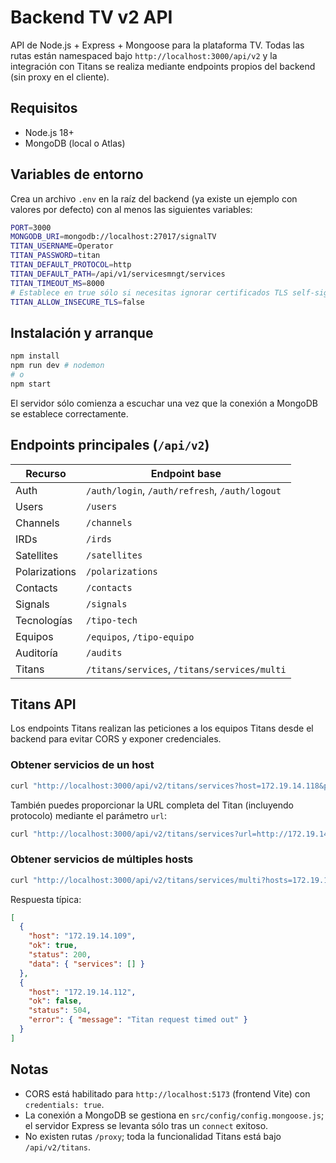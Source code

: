 # Backend TV v2 API

API de Node.js + Express + Mongoose para la plataforma TV. Todas las rutas están namespaced bajo `http://localhost:3000/api/v2` y la integración con Titans se realiza mediante endpoints propios del backend (sin proxy en el cliente).

## Requisitos

- Node.js 18+
- MongoDB (local o Atlas)

## Variables de entorno

Crea un archivo `.env` en la raíz del backend (ya existe un ejemplo con valores por defecto) con al menos las siguientes variables:

```bash
PORT=3000
MONGODB_URI=mongodb://localhost:27017/signalTV
TITAN_USERNAME=Operator
TITAN_PASSWORD=titan
TITAN_DEFAULT_PROTOCOL=http
TITAN_DEFAULT_PATH=/api/v1/servicesmngt/services
TITAN_TIMEOUT_MS=8000
# Establece en true sólo si necesitas ignorar certificados TLS self-signed
TITAN_ALLOW_INSECURE_TLS=false
```

## Instalación y arranque

```bash
npm install
npm run dev # nodemon
# o
npm start
```

El servidor sólo comienza a escuchar una vez que la conexión a MongoDB se establece correctamente.

## Endpoints principales (`/api/v2`)

| Recurso        | Endpoint base              |
|----------------|----------------------------|
| Auth           | `/auth/login`, `/auth/refresh`, `/auth/logout` |
| Users          | `/users`                    |
| Channels       | `/channels`                 |
| IRDs           | `/irds`                     |
| Satellites     | `/satellites`               |
| Polarizations  | `/polarizations`            |
| Contacts       | `/contacts`                 |
| Signals        | `/signals`                  |
| Tecnologías    | `/tipo-tech`                |
| Equipos        | `/equipos`, `/tipo-equipo`  |
| Auditoría      | `/audits`                   |
| Titans         | `/titans/services`, `/titans/services/multi` |

## Titans API

Los endpoints Titans realizan las peticiones a los equipos Titans desde el backend para evitar CORS y exponer credenciales.

### Obtener servicios de un host

```bash
curl "http://localhost:3000/api/v2/titans/services?host=172.19.14.118&path=/api/v1/servicesmngt/services"
```

También puedes proporcionar la URL completa del Titan (incluyendo protocolo) mediante el parámetro `url`:

```bash
curl "http://localhost:3000/api/v2/titans/services?url=http://172.19.14.118/api/v1/servicesmngt/services"
```

### Obtener servicios de múltiples hosts

```bash
curl "http://localhost:3000/api/v2/titans/services/multi?hosts=172.19.14.109,172.19.14.112&path=/api/v1/servicesmngt/services"
```

Respuesta típica:

```json
[
  {
    "host": "172.19.14.109",
    "ok": true,
    "status": 200,
    "data": { "services": [] }
  },
  {
    "host": "172.19.14.112",
    "ok": false,
    "status": 504,
    "error": { "message": "Titan request timed out" }
  }
]
```

## Notas

- CORS está habilitado para `http://localhost:5173` (frontend Vite) con `credentials: true`.
- La conexión a MongoDB se gestiona en `src/config/config.mongoose.js`; el servidor Express se levanta sólo tras un `connect` exitoso.
- No existen rutas `/proxy`; toda la funcionalidad Titans está bajo `/api/v2/titans`.
